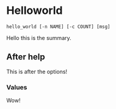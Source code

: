 # Helloworld

```
hello_world [-n NAME] [-c COUNT] [msg]
```

Hello this is the summary.

## After help

This is after the options!

### Values

Wow!

